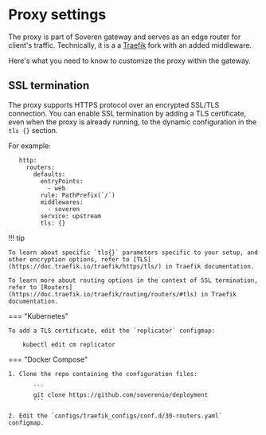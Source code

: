 <!-- Google Tag Manager -->
<script>(function(w,d,s,l,i){w[l]=w[l]||[];w[l].push({'gtm.start':
new Date().getTime(),event:'gtm.js'});var f=d.getElementsByTagName(s)[0],
j=d.createElement(s),dl=l!='dataLayer'?'&l='+l:'';j.async=true;j.src=
'https://www.googletagmanager.com/gtm.js?id='+i+dl;f.parentNode.insertBefore(j,f);
})(window,document,'script','dataLayer','GTM-TCK46V7');</script>
<!-- End Google Tag Manager --> 

# Proxy settings

The proxy is part of Soveren gateway and serves as an edge router for client's traffic.
Technically, it is a a [Traefik](https://doc.traefik.io/traefik/) fork with an added middleware.

Here's what you need to know to customize the proxy within the gateway.

## SSL termination

The proxy supports HTTPS protocol over an encrypted SSL/TLS connection.
You  can enable SSL termination by adding a TLS certificate, even when the proxy is already running, to the dynamic configuration in the ``tls {}`` section.

For example:

       http:
         routers:
           defaults:
             entryPoints:
               - web
             rule: PathPrefix(`/`)
             middlewares:
               - soveren
             service: upstream
             tls: {}

!!! tip
   
    To learn about specific `tls{}` parameters specific to your setup, and other encryption options, refer to [TLS](https://doc.traefik.io/traefik/https/tls/) in Traefik documentation.
    
    To learn more about routing options in the context of SSL termination, refer to [Routers](https://doc.traefik.io/traefik/routing/routers/#tls) in Traefik documentation.

=== "Kubernetes"

    To add a TLS certificate, edit the `replicator` configmap:
   
        kubectl edit cm replicator

=== "Docker Compose"

    1. Clone the repo containing the configuration files:
           
           ```
           git clone https://github.com/soverenio/deployment
           ```
           
    2. Edit the `configs/traefik_configs/conf.d/30-routers.yaml` configmap.






